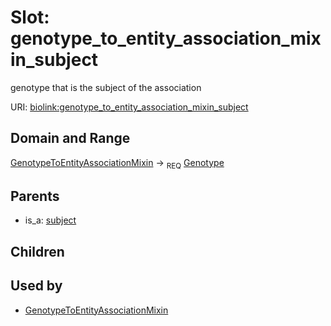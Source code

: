 
# Slot: genotype_to_entity_association_mixin_subject


genotype that is the subject of the association

URI: [biolink:genotype_to_entity_association_mixin_subject](https://w3id.org/biolink/vocab/genotype_to_entity_association_mixin_subject)


## Domain and Range

[GenotypeToEntityAssociationMixin](GenotypeToEntityAssociationMixin.md) ->  <sub>REQ</sub>
 [Genotype](Genotype.md)

## Parents

 *  is_a: [subject](subject.md)

## Children


## Used by

 * [GenotypeToEntityAssociationMixin](GenotypeToEntityAssociationMixin.md)
